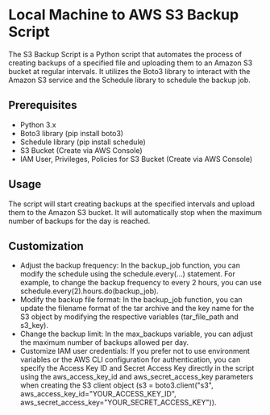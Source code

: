 # Local Machine to AWS S3 Backup Script
The S3 Backup Script is a Python script that automates the process of creating backups of a specified file and uploading them to an Amazon S3 bucket at regular intervals. It utilizes the Boto3 library to interact with the Amazon S3 service and the Schedule library to schedule the backup job.

## Prerequisites
- Python 3.x
- Boto3 library (pip install boto3)
- Schedule library (pip install schedule)
- S3 Bucket (Create via AWS Console)
- IAM User, Privileges, Policies for S3 Bucket (Create via AWS Console)

## Usage
The script will start creating backups at the specified intervals and upload them to the Amazon S3 bucket. It will automatically stop when the maximum number of backups for the day is reached.

## Customization

- Adjust the backup frequency: In the backup_job function, you can modify the schedule using the schedule.every(...) statement. For example, to change the backup frequency to every 2 hours, you can use schedule.every(2).hours.do(backup_job).
- Modify the backup file format: In the backup_job function, you can update the filename format of the tar archive and the key name for the S3 object by modifying the respective variables (tar_file_path and s3_key).
- Change the backup limit: In the max_backups variable, you can adjust the maximum number of backups allowed per day.
- Customize IAM user credentials: If you prefer not to use environment variables or the AWS CLI configuration for authentication, you can specify the Access Key ID and Secret Access Key directly in the script using the aws_access_key_id and aws_secret_access_key parameters when creating the S3 client object (s3 = boto3.client("s3", aws_access_key_id="YOUR_ACCESS_KEY_ID", aws_secret_access_key="YOUR_SECRET_ACCESS_KEY")).